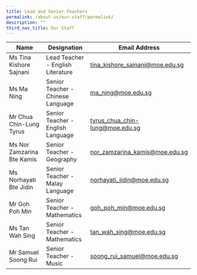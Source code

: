 ```yaml
---
title: Lead and Senior Teachers
permalink: /about-us/our-staff/permalink/
description: ""
third_nav_title: Our Staff
---
```


| Name | Designation | Email Address |
| -------- | -------- | -------- |
| Ms Tina Kishore Sajnani | Lead Teacher - English Literature | tina_kishore_sajnani@moe.edu.sg |  |
| Ms Ma Ning | Senior Teacher - Chinese Language | ma_ning@moe.edu.sg |
| Mr Chua Chin-Lung Tyrus | Senior Teacher - English Language | tyrus_chua_chin-lung@moe.edu.sg |
| Ms Nor Zamzarina Bte Kamis | Senior Teacher - Geography | nor_zamzarina_kamis@moe.edu.sg |
| Ms Norhayati Bte Jidin | Senior Teacher - Malay Language | norhayati_jidin@moe.edu.sg |
| Mr Goh Poh Min | Senior Teacher - Mathematics | goh_poh_min@moe.edu.sg 
 Ms Tan Wah Sing | Senior Teacher - Mathematics | tan_wah_sing@moe.edu.sg |
| Mr Samuel Soong Rui | Senior Teacher - Music | soong_rui_samuel@moe.edu.sg |














